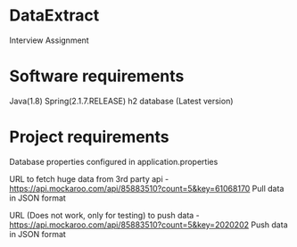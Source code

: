 # DataExtract
Interview Assignment

# Software requirements
Java(1.8)
Spring(2.1.7.RELEASE)
h2 database (Latest version)

# Project requirements
Database properties configured in application.properties

URL to fetch huge data from 3rd party api - https://api.mockaroo.com/api/85883510?count=5&key=61068170
Pull data in JSON format

URL (Does not work, only for testing) to push data - https://api.mockaroo.com/api/85883510?count=5&key=2020202
Push data in JSON format